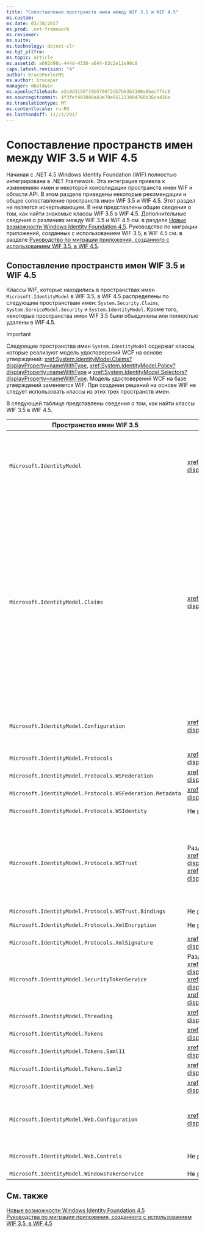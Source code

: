 ```yaml
---
title: "Сопоставление пространств имен между WIF 3.5 и WIF 4.5"
ms.custom: 
ms.date: 03/30/2017
ms.prod: .net-framework
ms.reviewer: 
ms.suite: 
ms.technology: dotnet-clr
ms.tgt_pltfrm: 
ms.topic: article
ms.assetid: a092d98c-444d-4336-a644-63c2e11e96c8
caps.latest.revision: "4"
author: BrucePerlerMS
ms.author: bruceper
manager: mbaldwin
ms.openlocfilehash: e2c8d3150f19b5790f2db7b93b3100a9becff4c0
ms.sourcegitcommit: 4f3fef493080a43e70e951223894768d36ce430a
ms.translationtype: MT
ms.contentlocale: ru-RU
ms.lasthandoff: 11/21/2017
---
```

# <a name="namespace-mapping-between-wif-35-and-wif-45"></a>Сопоставление пространств имен между WIF 3.5 и WIF 4.5
Начиная с .NET 4.5 Windows Identity Foundation (WIF) полностью интегрирована в .NET Framework. Эта интеграция привела к изменениям имен и некоторой консолидации пространств имен WIF и области API. В этом разделе приведены некоторые рекомендации и общее сопоставление пространств имен WIF 3.5 и WIF 4.5. Этот раздел не является исчерпывающим. В нем представлены общие сведения о том, как найти знакомые классы WIF 3.5 в WIF 4.5. Дополнительные сведения о различиях между WIF 3.5 и WIF 4.5 см. в разделе [Новые возможности Windows Identity Foundation 4.5](../../../docs/framework/security/whats-new-in-wif.md). Руководство по миграции приложений, созданных с использованием WIF 3.5, в WIF 4.5 см. в разделе [Руководство по миграции приложения, созданного с использованием WIF 3.5, в WIF 4.5](../../../docs/framework/security/guidelines-for-migrating-an-application-built-using-wif-3-5-to-wif-4-5.md).  
  
## <a name="wif-35-to-wif-45-namespace-map"></a>Сопоставление пространств имен WIF 3.5 и WIF 4.5  
 Классы WIF, которые находились в пространствах имен `Microsoft.IdentityModel` в WIF 3.5, в WIF 4.5 распределены по следующим пространствам имен: `System.Security.Claims`, `System.ServiceModel.Security` и `System.IdentityModel`. Кроме того, некоторые пространства имен WIF 3.5 были объединены или полностью удалены в WIF 4.5.  
  
> [!IMPORTANT]
>  Следующие пространства имен `System.IdentityModel` содержат классы, которые реализуют модель удостоверений WCF на основе утверждений: <xref:System.IdentityModel.Claims?displayProperty=nameWithType>, <xref:System.IdentityModel.Policy?displayProperty=nameWithType> и <xref:System.IdentityModel.Selectors?displayProperty=nameWithType>. Модель удостоверений WCF на базе утверждений заменяется WIF. При создании решений на основе WIF не следует использовать классы из этих трех пространств имен.  
  
 В следующей таблице представлены сведения о том, как найти классы WIF 3.5 в WIF 4.5.  
  
|**Пространство имен WIF 3.5**|**Пространство имен WIF 4.5**|**Комментарии**|  
|-|-|-|  
|`Microsoft.IdentityModel`|<xref:System.IdentityModel?displayProperty=nameWithType>|– Большинство классов, которые представляют константы, не реализованы.<br />– Классы, которые используются для создания служб маркеров безопасности, перемещены из `Microsoft.IdentityModel.SecurityTokenService` в <xref:System.IdentityModel?displayProperty=nameWithType>.<br />– Классы в `Microsoft.IdentityModel.Threading` перемещены в <xref:System.IdentityModel?displayProperty=nameWithType>.<br />– Классы `ExceptionMapper` и `MruSecurityTokenCache` не реализованы.|  
|`Microsoft.IdentityModel.Claims`|<xref:System.Security.Claims?displayProperty=nameWithType>|– Интерфейсы `IClaimsPrincipal` и `IClaimsIdentity` не реализованы в WIF 4.5. Теперь <xref:System.Security.Claims.ClaimsPrincipal?displayProperty=nameWithType> и <xref:System.Security.Claims.ClaimsIdentity?displayProperty=nameWithType> — это базовые классы, от которых наследуется большинство классов субъектов и удостоверений .NET. Это означает, что в WIF 4.5 не требуется использовать специализированные классы субъектов и удостоверений утверждений, такие как `Microsoft.IdentityModel.Claims.WindowsClaimsPrincipal` и `Microsoft.IdentityModel.Claims.WindowsClaimsIdentity`. Вместо них используйте <xref:System.Security.Principal.WindowsPrincipal?displayProperty=nameWithType> и <xref:System.Security.Principal.WindowsIdentity?displayProperty=nameWithType>. То же справедливо для других специализированных классов субъектов и удостоверений утверждений, которые использовались в WIF 3.5.<br />– Класс `Microsoft.IdentityModel.Claims.ClaimsCollection` не реализован в WIF 4.5. Вместо этого коллекции утверждений представлены в виде перечислимых коллекций типа <xref:System.Security.Claims.Claim?displayProperty=nameWithType>.<br />Теперь -   <xref:System.Security.Claims.ClaimsPrincipal?displayProperty=nameWithType> и <xref:System.Security.Claims.ClaimsIdentity?displayProperty=nameWithType> предоставляют методы, которые полностью поддерживают LINQ.|  
|`Microsoft.IdentityModel.Configuration`|<xref:System.IdentityModel.Configuration?displayProperty=nameWithType>|Некоторые элементы и классы в WIF 4.5 были удалены, у других были изменены имена; например, `Microsoft.IdentityModel.Configuraiton.ServiceConfiguration` теперь носит имя <xref:System.IdentityModel.Configuration.IdentityConfiguration?displayProperty=nameWithType>.|  
|`Microsoft.IdentityModel.Protocols`|<xref:System.IdentityModel.Services?displayProperty=nameWithType>|-|  
|`Microsoft.IdentityModel.Protocols.WSFederation`|<xref:System.IdentityModel.Services?displayProperty=nameWithType>|-|  
|`Microsoft.IdentityModel.Protocols.WSFederation.Metadata`|<xref:System.IdentityModel.Metadata?displayProperty=nameWithType>|-|  
|`Microsoft.IdentityModel.Protocols.WSIdentity`|Не реализовано в WIF 4.5|В WIF 3.5 присутствовали классы для поддержки CardSpace, эти классы не реализованы в WIF 4.5.|  
|`Microsoft.IdentityModel.Protocols.WSTrust`|Разделено между пространствами имен <xref:System.IdentityModel.Protocols.WSTrust?displayProperty=nameWithType> и <xref:System.ServiceModel.Security?displayProperty=nameWithType>.|Классы, представляющие артефакты WS-Trust (например, класс <xref:System.IdentityModel.Protocols.WSTrust.RequestSecurityToken>), находятся в пространстве имен <xref:System.IdentityModel.Protocols.WSTrust?displayProperty=nameWithType>. Классы, которые представляют контракты службы WCF, узлы службы и каналы, позволяющие службе WCF обмениваться данными по протоколу WS-Trust, находятся в пространстве имен <xref:System.ServiceModel.Security?displayProperty=nameWithType>. К таким классам относится, например, класс <xref:System.ServiceModel.Security.WSTrustServiceHost>.|  
|`Microsoft.IdentityModel.Protocols.WSTrust.Bindings`|Не реализовано в WIF 4.5|-|  
|`Microsoft.IdentityModel.Protocols.XmlEncryption`|Не реализовано в WIF 4.5|Включало классы, которые представляли константы шифрования XML в WIF 3.5. Эти константы не реализованы в WIF 4.5.|  
|`Microsoft.IdentityModel.Protocols.XmlSignature`|<xref:System.IdentityModel?displayProperty=nameWithType>|Класс `EnvelopingSignature` и классы, которые представляют константы, не реализованы.|  
|`Microsoft.IdentityModel.SecurityTokenService`|Разделено между пространствами имен <xref:System.IdentityModel?displayProperty=nameWithType>, <xref:System.IdentityModel.Protocols.WSTrust?displayProperty=nameWithType> и <xref:System.IdentityModel.Tokens?displayProperty=nameWithType>.|-|  
|`Microsoft.IdentityModel.Threading`|<xref:System.IdentityModel?displayProperty=nameWithType>|-|  
|`Microsoft.IdentityModel.Tokens`|<xref:System.IdentityModel.Tokens?displayProperty=nameWithType>|-|  
|`Microsoft.IdentityModel.Tokens.Saml11`|<xref:System.IdentityModel.Tokens?displayProperty=nameWithType>|-|  
|`Microsoft.IdentityModel.Tokens.Saml2`|<xref:System.IdentityModel.Tokens?displayProperty=nameWithType>|-|  
|`Microsoft.IdentityModel.Web`|<xref:System.IdentityModel.Services?displayProperty=nameWithType>|-|  
|`Microsoft.IdentityModel.Web.Configuration`|<xref:System.IdentityModel.Services.Configuration?displayProperty=nameWithType>|Большинство классов, которые предоставляют конфигурацию для пассивных сценариев (WS-Federation), были перемещены в <xref:System.IdentityModel.Services.Configuration?displayProperty=nameWithType>, однако некоторые из этих классов находятся в <xref:System.IdentityModel.Services?displayProperty=nameWithType>.|  
|`Microsoft.IdentityModel.Web.Controls`|Не реализовано в WIF 4.5|Классы в `Microsoft.IdentityModel.Web.Controls` реализуют федеративное пассивное управление входом в систему, которое отсутствует в WIF 4.5.|  
|`Microsoft.IdentityModel.WindowsTokenService`|Не реализовано в WIF 4.5|-|  
  
## <a name="see-also"></a>См. также  
 [Новые возможности Windows Identity Foundation 4.5](../../../docs/framework/security/whats-new-in-wif.md)  
 [Руководства по миграции приложения, созданного с использованием WIF 3.5, в WIF 4.5](../../../docs/framework/security/guidelines-for-migrating-an-application-built-using-wif-3-5-to-wif-4-5.md)
